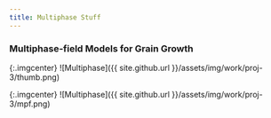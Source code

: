 ```yaml
---
title: Multiphase Stuff
---
```


### Multiphase-field Models for Grain Growth

{:.imgcenter}
![Multiphase]({{ site.github.url }}/assets/img/work/proj-3/thumb.png)


{:.imgcenter}
![Multiphase]({{ site.github.url }}/assets/img/work/proj-3/mpf.png)



<style>
.imgcenter {
    text-align:center;
}
</style>

